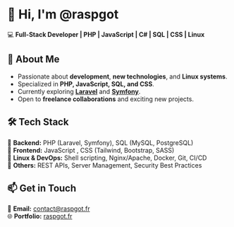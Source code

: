 # 👋 Hi, I'm @raspgot  

💻 **Full-Stack Developer | PHP | JavaScript | C# | SQL | CSS | Linux**  

## 🚀 About Me  
- Passionate about **development**, **new technologies**, and **Linux systems**.  
- Specialized in **PHP, JavaScript, SQL, and CSS**.  
- Currently exploring **[Laravel](https://laravel.com/)** and **[Symfony](https://symfony.com/)**.  
- Open to **freelance collaborations** and exciting new projects.  

## 🛠 Tech Stack  
🔹 **Backend:** PHP (Laravel, Symfony), SQL (MySQL, PostgreSQL)  
🔹 **Frontend:** JavaScript , CSS (Tailwind, Bootstrap, SASS)  
🔹 **Linux & DevOps:** Shell scripting, Nginx/Apache, Docker, Git, CI/CD  
🔹 **Others:** REST APIs, Server Management, Security Best Practices  

## 📫 Get in Touch  
📩 **Email:** [contact@raspgot.fr](mailto:contact@raspgot.fr)  
🌐 **Portfolio:** [raspgot.fr](https://raspgot.fr)  
